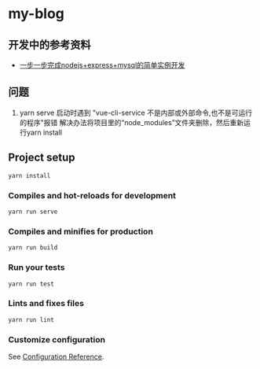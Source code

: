 # my-blog

## 开发中的参考资料

* [一步一步完成nodejs+express+mysql的简单实例开发](https://blog.csdn.net/hust_cxl/article/details/79929093)

## 问题

1. yarn serve 启动时遇到 "vue-cli-service 不是内部或外部命令,也不是可运行的程序"报错
解决办法将项目里的“node_modules”文件夹删除，然后重新运行yarn install

## Project setup
```
yarn install
```

### Compiles and hot-reloads for development
```
yarn run serve
```

### Compiles and minifies for production
```
yarn run build
```

### Run your tests
```
yarn run test
```

### Lints and fixes files
```
yarn run lint
```

### Customize configuration
See [Configuration Reference](https://cli.vuejs.org/config/).
